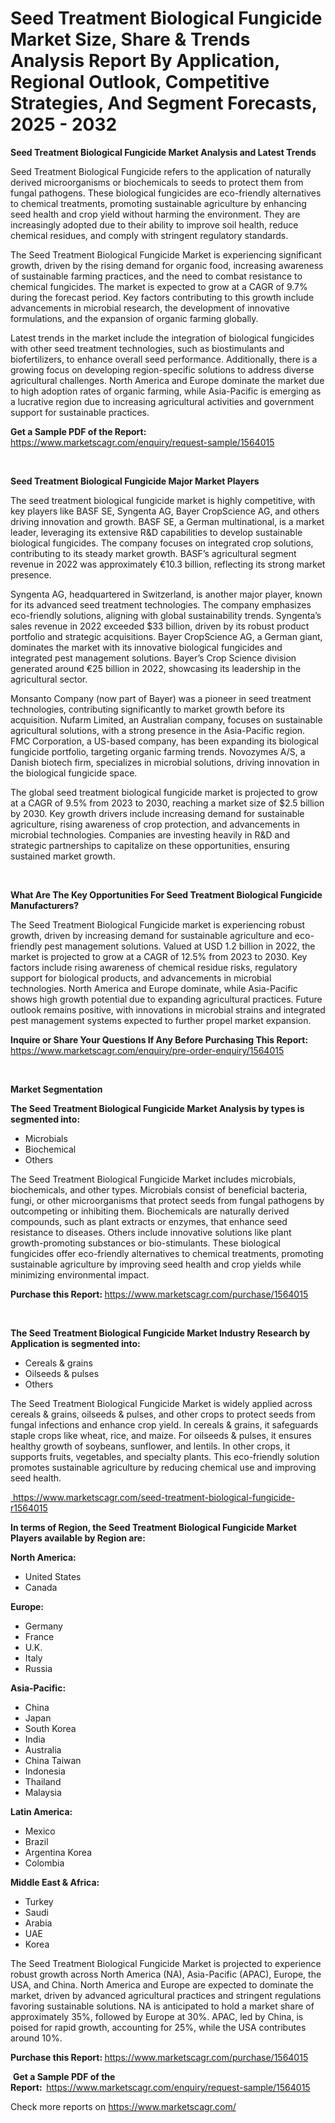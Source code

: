 <p><h1>Seed Treatment Biological Fungicide Market Size, Share & Trends Analysis Report By Application, Regional Outlook, Competitive Strategies, And Segment Forecasts, 2025 - 2032</h1></p><p><strong>Seed Treatment Biological Fungicide Market Analysis and Latest Trends</strong></p>
<p><p>Seed Treatment Biological Fungicide refers to the application of naturally derived microorganisms or biochemicals to seeds to protect them from fungal pathogens. These biological fungicides are eco-friendly alternatives to chemical treatments, promoting sustainable agriculture by enhancing seed health and crop yield without harming the environment. They are increasingly adopted due to their ability to improve soil health, reduce chemical residues, and comply with stringent regulatory standards.</p><p>The Seed Treatment Biological Fungicide Market is experiencing significant growth, driven by the rising demand for organic food, increasing awareness of sustainable farming practices, and the need to combat resistance to chemical fungicides. The market is expected to grow at a CAGR of 9.7% during the forecast period. Key factors contributing to this growth include advancements in microbial research, the development of innovative formulations, and the expansion of organic farming globally.</p><p>Latest trends in the market include the integration of biological fungicides with other seed treatment technologies, such as biostimulants and biofertilizers, to enhance overall seed performance. Additionally, there is a growing focus on developing region-specific solutions to address diverse agricultural challenges. North America and Europe dominate the market due to high adoption rates of organic farming, while Asia-Pacific is emerging as a lucrative region due to increasing agricultural activities and government support for sustainable practices.</p></p>
<p><strong>Get a Sample PDF of the Report:&nbsp;</strong> <a href="https://www.marketscagr.com/enquiry/request-sample/1564015?utm_campaign=1868&utm_medium=2&utm_source=Github&utm_content=ia&utm_term=21012025&utm_id=seed-treatment-biological-fungicide">https://www.marketscagr.com/enquiry/request-sample/1564015</a></p>
<p>&nbsp;</p>
<p><strong>Seed Treatment Biological Fungicide Major Market Players</strong></p>
<p><p>The seed treatment biological fungicide market is highly competitive, with key players like BASF SE, Syngenta AG, Bayer CropScience AG, and others driving innovation and growth. BASF SE, a German multinational, is a market leader, leveraging its extensive R&D capabilities to develop sustainable biological fungicides. The company focuses on integrated crop solutions, contributing to its steady market growth. BASF’s agricultural segment revenue in 2022 was approximately €10.3 billion, reflecting its strong market presence.</p><p>Syngenta AG, headquartered in Switzerland, is another major player, known for its advanced seed treatment technologies. The company emphasizes eco-friendly solutions, aligning with global sustainability trends. Syngenta’s sales revenue in 2022 exceeded $33 billion, driven by its robust product portfolio and strategic acquisitions. Bayer CropScience AG, a German giant, dominates the market with its innovative biological fungicides and integrated pest management solutions. Bayer’s Crop Science division generated around €25 billion in 2022, showcasing its leadership in the agricultural sector.</p><p>Monsanto Company (now part of Bayer) was a pioneer in seed treatment technologies, contributing significantly to market growth before its acquisition. Nufarm Limited, an Australian company, focuses on sustainable agricultural solutions, with a strong presence in the Asia-Pacific region. FMC Corporation, a US-based company, has been expanding its biological fungicide portfolio, targeting organic farming trends. Novozymes A/S, a Danish biotech firm, specializes in microbial solutions, driving innovation in the biological fungicide space.</p><p>The global seed treatment biological fungicide market is projected to grow at a CAGR of 9.5% from 2023 to 2030, reaching a market size of $2.5 billion by 2030. Key growth drivers include increasing demand for sustainable agriculture, rising awareness of crop protection, and advancements in microbial technologies. Companies are investing heavily in R&D and strategic partnerships to capitalize on these opportunities, ensuring sustained market growth.</p></p>
<p>&nbsp;</p>
<p><strong>What Are The Key Opportunities For Seed Treatment Biological Fungicide Manufacturers?</strong></p>
<p><p>The Seed Treatment Biological Fungicide market is experiencing robust growth, driven by increasing demand for sustainable agriculture and eco-friendly pest management solutions. Valued at USD 1.2 billion in 2022, the market is projected to grow at a CAGR of 12.5% from 2023 to 2030. Key factors include rising awareness of chemical residue risks, regulatory support for biological products, and advancements in microbial technologies. North America and Europe dominate, while Asia-Pacific shows high growth potential due to expanding agricultural practices. Future outlook remains positive, with innovations in microbial strains and integrated pest management systems expected to further propel market expansion.</p></p>
<p><strong>Inquire or Share Your Questions If Any Before Purchasing This Report:</strong> <a href="https://www.marketscagr.com/enquiry/pre-order-enquiry/1564015?utm_campaign=1868&utm_medium=2&utm_source=Github&utm_content=ia&utm_term=21012025&utm_id=seed-treatment-biological-fungicide">https://www.marketscagr.com/enquiry/pre-order-enquiry/1564015</a></p>
<p>&nbsp;</p>
<p><strong>Market Segmentation</strong></p>
<p><strong>The Seed Treatment Biological Fungicide Market Analysis by types is segmented into:</strong></p>
<p><ul><li>Microbials</li><li>Biochemical</li><li>Others</li></ul></p>
<p><p>The Seed Treatment Biological Fungicide Market includes microbials, biochemicals, and other types. Microbials consist of beneficial bacteria, fungi, or other microorganisms that protect seeds from fungal pathogens by outcompeting or inhibiting them. Biochemicals are naturally derived compounds, such as plant extracts or enzymes, that enhance seed resistance to diseases. Others include innovative solutions like plant growth-promoting substances or bio-stimulants. These biological fungicides offer eco-friendly alternatives to chemical treatments, promoting sustainable agriculture by improving seed health and crop yields while minimizing environmental impact.</p></p>
<p><strong>Purchase this Report:&nbsp;</strong><a href="https://www.marketscagr.com/purchase/1564015?utm_campaign=1868&utm_medium=2&utm_source=Github&utm_content=ia&utm_term=21012025&utm_id=seed-treatment-biological-fungicide">https://www.marketscagr.com/purchase/1564015</a></p>
<p>&nbsp;</p>
<p><strong>The Seed Treatment Biological Fungicide Market Industry Research by Application is segmented into:</strong></p>
<p><ul><li>Cereals & grains</li><li>Oilseeds & pulses</li><li>Others</li></ul></p>
<p><p>The Seed Treatment Biological Fungicide Market is widely applied across cereals & grains, oilseeds & pulses, and other crops to protect seeds from fungal infections and enhance crop yield. In cereals & grains, it safeguards staple crops like wheat, rice, and maize. For oilseeds & pulses, it ensures healthy growth of soybeans, sunflower, and lentils. In other crops, it supports fruits, vegetables, and specialty plants. This eco-friendly solution promotes sustainable agriculture by reducing chemical use and improving seed health.</p></p>
<p><a href="https://www.marketscagr.com/seed-treatment-biological-fungicide-r1564015?utm_campaign=1868&utm_medium=2&utm_source=Github&utm_content=ia&utm_term=21012025&utm_id=seed-treatment-biological-fungicide">&nbsp;https://www.marketscagr.com/seed-treatment-biological-fungicide-r1564015</a></p>
<p><strong>In terms of Region, the Seed Treatment Biological Fungicide Market Players available by Region are:</strong></p>
<p>
    <p> <strong> North America: </strong>
        <ul>
            <li>United States</li>
            <li>Canada</li>
        </ul>
        </p> 
    <p> <strong> Europe: </strong>
        <ul>
            <li>Germany</li>
            <li>France</li>
            <li>U.K.</li>
            <li>Italy</li>
            <li>Russia</li>
        </ul>
        </p> 
    <p> <strong> Asia-Pacific: </strong>
        <ul>
            <li>China</li>
            <li>Japan</li>
            <li>South Korea</li>
            <li>India</li>
            <li>Australia</li>
            <li>China Taiwan</li>
            <li>Indonesia</li>
            <li>Thailand</li>
            <li>Malaysia</li>
        </ul>
        </p> 
    <p> <strong> Latin America: </strong>
        <ul>
            <li>Mexico</li>
            <li>Brazil</li>
            <li>Argentina Korea</li>
            <li>Colombia</li>
        </ul>
        </p> 
    <p> <strong> Middle East & Africa: </strong>
        <ul>
            <li>Turkey</li>
            <li>Saudi</li>
            <li>Arabia</li>
            <li>UAE</li>
            <li>Korea</li>
        </ul>
    </p>
    </p>
<p><p>The Seed Treatment Biological Fungicide Market is projected to experience robust growth across North America (NA), Asia-Pacific (APAC), Europe, the USA, and China. North America and Europe are expected to dominate the market, driven by advanced agricultural practices and stringent regulations favoring sustainable solutions. NA is anticipated to hold a market share of approximately 35%, followed by Europe at 30%. APAC, led by China, is poised for rapid growth, accounting for 25%, while the USA contributes around 10%.</p></p>
<p><strong>Purchase this Report: </strong><a href="https://www.marketscagr.com/purchase/1564015?utm_campaign=1868&utm_medium=2&utm_source=Github&utm_content=ia&utm_term=21012025&utm_id=seed-treatment-biological-fungicide">https://www.marketscagr.com/purchase/1564015</a></p>
<p>&nbsp;<strong>Get a Sample PDF of the Report:&nbsp;&nbsp;</strong><a href="https://www.marketscagr.com/enquiry/request-sample/1564015?utm_campaign=1868&utm_medium=2&utm_source=Github&utm_content=ia&utm_term=21012025&utm_id=seed-treatment-biological-fungicide">https://www.marketscagr.com/enquiry/request-sample/1564015</a></p>
<p><strong></strong></p>
<p>Check more reports on <a href="https://www.marketscagr.com/?utm_campaign=1868&utm_medium=2&utm_source=Github&utm_content=ia&utm_term=21012025&utm_id=seed-treatment-biological-fungicide">https://www.marketscagr.com/</a></p>